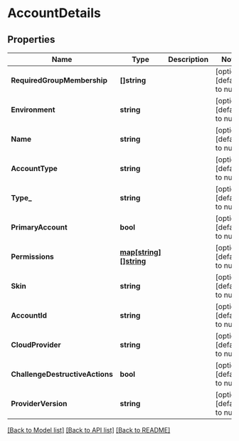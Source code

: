 # AccountDetails

## Properties
Name | Type | Description | Notes
------------ | ------------- | ------------- | -------------
**RequiredGroupMembership** | **[]string** |  | [optional] [default to null]
**Environment** | **string** |  | [optional] [default to null]
**Name** | **string** |  | [optional] [default to null]
**AccountType** | **string** |  | [optional] [default to null]
**Type_** | **string** |  | [optional] [default to null]
**PrimaryAccount** | **bool** |  | [optional] [default to null]
**Permissions** | [**map[string][]string**](array.md) |  | [optional] [default to null]
**Skin** | **string** |  | [optional] [default to null]
**AccountId** | **string** |  | [optional] [default to null]
**CloudProvider** | **string** |  | [optional] [default to null]
**ChallengeDestructiveActions** | **bool** |  | [optional] [default to null]
**ProviderVersion** | **string** |  | [optional] [default to null]

[[Back to Model list]](../README.md#documentation-for-models) [[Back to API list]](../README.md#documentation-for-api-endpoints) [[Back to README]](../README.md)


